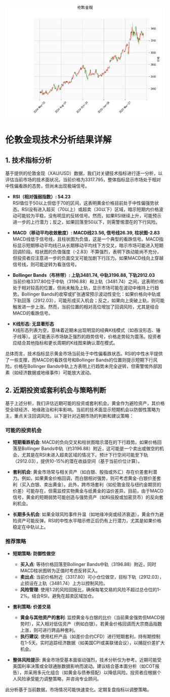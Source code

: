 ![图](SPTAUUSDOZ.png)

# 伦敦金现技术分析结果详解

## 1. 技术指标分析
基于提供的伦敦金现（XAU/USD）数据，我们对关键技术指标进行逐一分析，以评估当前市场的技术面状况。当前价格为3317.795，整体指标显示市场处于相对中性偏看跌的态势，但尚未出现极端信号。

- **RSI（相对强弱指数）: 54.23**  
  RSI值位于50以上但低于70的区间，这表明黄金价格目前处于中性偏强势状态。RSI没有进入超买（70以上）或超卖（30以下）区域，暗示短期内价格波动可能较为平稳，没有明显的反转信号。然而，如果RSI继续上升，可能预示进一步的上行潜力；反之，如果回落至50以下，则需警惕潜在的下行风险。

- **MACD（移动平均收敛散度）: MACD线23.56, 信号线26.39, 柱状图-2.83**  
  MACD线低于信号线，且柱状图为负值，这是一个典型的看跌信号。MACD指标显示短期移动平均线已从长期移动平均线下方交叉，暗示市场可能进入短期回调阶段。柱状图的负值强度（-2.83）不算强烈，表明下跌动能尚不充分，但投资者应注意进一步的负面交叉可能加剧下行压力。如果MACD线向上穿越信号线，则可能逆转为看涨信号。

- **Bollinger Bands（布林带）: 上轨3481.74, 中轨3196.88, 下轨2912.03**  
  当前价格3317.80位于中轨（3196.88）和上轨（3481.74）之间，这表明价格处于相对较高的位置，但尚未触及上轨，显示市场可能在波动中维持上行趋势。Bollinger Bands的收窄或扩张通常预示波动性变化：如果价格向中轨或下轨回落（2912.03），可能形成买入机会；反之，如果向上突破上轨，则可能触发进一步上涨。然而，当前位置的相对高位增加了回调风险，尤其是结合MACD的看跌信号。

- **K线形态: 无显著形态**  
  K线形态列表为空，意味着近期未出现明显的经典K线模式（如吞没形态、锤子线等）。这可能表示市场缺乏强烈的趋势信号，价格走势较为震荡。投资者应结合其他指标和更长周期的K线图来确认潜在模式。

总体而言，技术指标显示黄金市场当前处于中性偏看跌状态。RSI的中性水平提供了一些支撑，而MACD的看跌信号和Bollinger Bands的位置则提示短期下行风险。价格在Bollinger Bands中轨上方表明上行趋势未完全逆转，但需警惕外部因素（如经济数据或地缘事件）可能放大波动。

## 2. 近期投资或套利机会与策略判断
基于上述分析，我们评估近期可能的投资或套利机会。黄金作为避险资产，其价格受全球经济、地缘政治和利率影响。当前的技术面显示短期机会以防御性策略为主，重点关注回调风险。以下是针对近期市场的判断和建议策略：

### 可能的投资机会
- **短期看跌机会**: MACD的负向交叉和柱状图暗示潜在的下行趋势。如果价格回落至Bollinger Bands中轨（约3196.88）附近，这可能是一个卖出或做空的机会，尤其是在RSI未进入超卖区域的情况下。预计下行空间可能至下轨（2912.03），提供10-15%的潜在收益空间（基于当前价位计算）。
  
- **套利机会**: 黄金市场常与相关资产（如白银、股指或外汇）存在价差套利潜力。例如，如果黄金价格回调，而白银相对强势，则可考虑黄金-白银价差套利（买入白银、卖出黄金）。此外，跨市场套利（如伦敦金现与纽约金期货的价差）可能存在，但需监控实物黄金与纸黄金的溢价差异。目前，由于MACD信号，黄金的短期弱势可能创造与强势资产（如科技股或加密货币）的反向套利机会。

- **长期多头机会**: 如果全球风险事件升温（如地缘冲突或经济衰退），黄金作为避险资产可能反弹。RSI的中性水平暗示修正后仍有上行潜力，尤其是如果价格稳定在中轨以上。

### 推荐策略
- **短期策略: 防御性做空**  
  - **买入点**: 等待价格回落至Bollinger Bands中轨（3196.88）附近，同时MACD柱状图转为正值时考虑反转买入。  
  - **卖出点**: 当前价格附近（3317.80）可小仓位做空，目标下轨（2912.03），止损设在上轨（3481.74）上方以控制风险。  
  - **风险管理**: 使用1:2的风险回报比，确保每笔交易的风险不超过总仓位的1-2%。结合RSI，避免在超卖区域加仓。

- **套利策略: 价差交易**  
  - **黄金与其他资产的套利**: 监控黄金与白银的比价（当前黄金强势但MACD弱势时），买入相对低估资产（例如白银）。若黄金价格回调而大宗商品指数上涨，则可进行跨品种套利。  
  - **执行建议**: 使用杠杆产品（如差价合约CFD）进行短期套利，持有期控制在1-5天。实时追踪经济数据（如美国CPI或美联储会议），以捕捉价差扩大机会。

- **整体风险提示**: 黄金市场受基本面驱动强烈，技术分析仅为参考。近期可能受美国利率决策或全球通胀数据影响而波动。建议结合基本面分析（如COT报告），并采用多元化组合（如黄金与债券搭配）以降低风险。投资者应根据个人风险承受能力调整策略，并咨询专业顾问。

此分析基于当前数据，市场情况可能快速变化。定期复盘指标以调整策略。